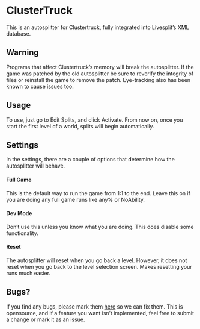 # ClusterTruck
This is an autosplitter for Clustertruck, fully integrated into Livesplit’s XML database.
## Warning
Programs that affect Clustertruck’s memory will break the autosplitter. If the game was patched by the old autosplitter be sure to reverify the integrity of files or reinstall the game to remove the patch. Eye-tracking also has been known to cause issues too.
## Usage
To use, just go to Edit Splits, and click Activate. From now on, once you start the first level of a world, splits will begin automatically. 
## Settings
In the settings, there are a couple of options that determine how the autosplitter will behave.
#### Full Game
This is the default way to run the game from 1:1 to the end. Leave this on if you are doing any full game runs like any% or NoAbility.
#### Dev Mode
Don’t use this unless you know what you are doing. This does disable some functionality.
#### Reset
The autosplitter will reset when you go back a level. However, it does not reset when you go back to the level selection screen. Makes resetting your runs much easier.
## Bugs?
If you find any bugs, please mark them [here](https://github.com/Happyrobot33/Autosplitters/issues/new) so we can fix them. This is opensource, and if a feature you want isn’t implemented, feel free to submit a change or mark it as an issue.
